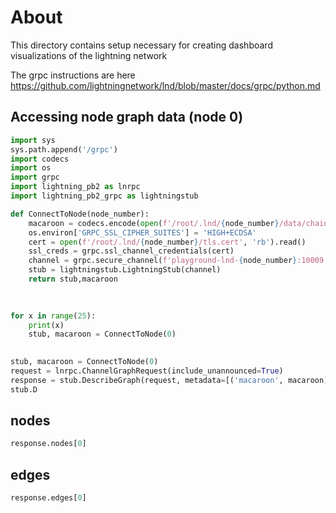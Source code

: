 # About

This directory contains setup necessary for creating dashboard visualizations of the lightning network

The grpc instructions are here https://github.com/lightningnetwork/lnd/blob/master/docs/grpc/python.md


## Accessing node graph data (node 0)

```python
import sys
sys.path.append('/grpc')
import codecs
import os
import grpc
import lightning_pb2 as lnrpc
import lightning_pb2_grpc as lightningstub

def ConnectToNode(node_number):
    macaroon = codecs.encode(open(f'/root/.lnd/{node_number}/data/chain/bitcoin/signet/admin.macaroon', 'rb').read(), 'hex')
    os.environ['GRPC_SSL_CIPHER_SUITES'] = 'HIGH+ECDSA'
    cert = open(f'/root/.lnd/{node_number}/tls.cert', 'rb').read()
    ssl_creds = grpc.ssl_channel_credentials(cert)
    channel = grpc.secure_channel(f'playground-lnd-{node_number}:10009', ssl_creds)
    stub = lightningstub.LightningStub(channel)
    return stub,macaroon
    
  
```

```python
for x in range(25):
    print(x)
    stub, macaroon = ConnectToNode(0)
    
```

```python
stub, macaroon = ConnectToNode(0)
request = lnrpc.ChannelGraphRequest(include_unannounced=True)
response = stub.DescribeGraph(request, metadata=[('macaroon', macaroon)])
stub.D
```

## nodes

```python
response.nodes[0]
```

## edges

```python
response.edges[0]
```

```python

```
